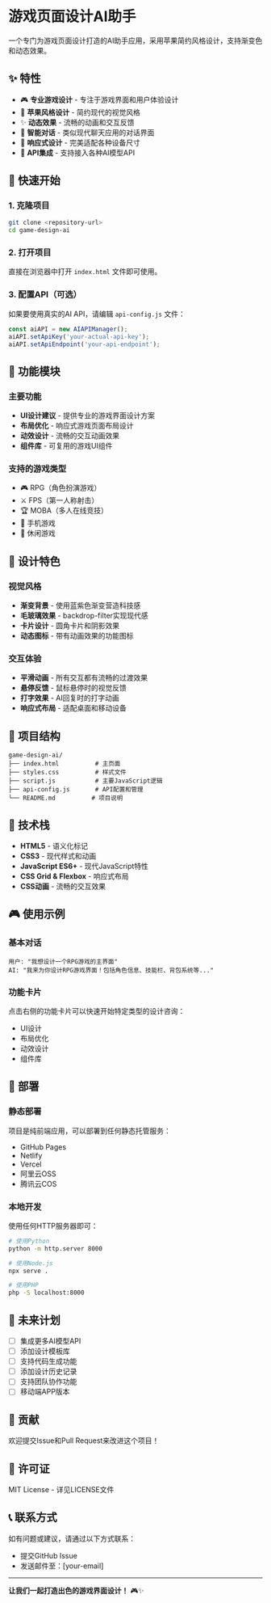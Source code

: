# 游戏页面设计AI助手

一个专门为游戏页面设计打造的AI助手应用，采用苹果简约风格设计，支持渐变色和动态效果。

## ✨ 特性

- 🎮 **专业游戏设计** - 专注于游戏界面和用户体验设计
- 🎨 **苹果风格设计** - 简约现代的视觉风格
- ✨ **动态效果** - 流畅的动画和交互反馈
- 💬 **智能对话** - 类似现代聊天应用的对话界面
- 📱 **响应式设计** - 完美适配各种设备尺寸
- 🔧 **API集成** - 支持接入各种AI模型API

## 🚀 快速开始

### 1. 克隆项目
```bash
git clone <repository-url>
cd game-design-ai
```

### 2. 打开项目
直接在浏览器中打开 `index.html` 文件即可使用。

### 3. 配置API（可选）
如果要使用真实的AI API，请编辑 `api-config.js` 文件：

```javascript
const aiAPI = new AIAPIManager();
aiAPI.setApiKey('your-actual-api-key');
aiAPI.setApiEndpoint('your-api-endpoint');
```

## 🎯 功能模块

### 主要功能
- **UI设计建议** - 提供专业的游戏界面设计方案
- **布局优化** - 响应式游戏页面布局设计
- **动效设计** - 流畅的交互动画效果
- **组件库** - 可复用的游戏UI组件

### 支持的游戏类型
- 🎮 RPG（角色扮演游戏）
- ⚔️ FPS（第一人称射击）
- 🏆 MOBA（多人在线竞技）
- 📱 手机游戏
- 🎯 休闲游戏

## 🎨 设计特色

### 视觉风格
- **渐变背景** - 使用蓝紫色渐变营造科技感
- **毛玻璃效果** - backdrop-filter实现现代感
- **卡片设计** - 圆角卡片和阴影效果
- **动态图标** - 带有动画效果的功能图标

### 交互体验
- **平滑动画** - 所有交互都有流畅的过渡效果
- **悬停反馈** - 鼠标悬停时的视觉反馈
- **打字效果** - AI回复时的打字动画
- **响应式布局** - 适配桌面和移动设备

## 📁 项目结构

```
game-design-ai/
├── index.html          # 主页面
├── styles.css          # 样式文件
├── script.js           # 主要JavaScript逻辑
├── api-config.js       # API配置和管理
└── README.md          # 项目说明
```

## 🔧 技术栈

- **HTML5** - 语义化标记
- **CSS3** - 现代样式和动画
- **JavaScript ES6+** - 现代JavaScript特性
- **CSS Grid & Flexbox** - 响应式布局
- **CSS动画** - 流畅的交互效果

## 🎮 使用示例

### 基本对话
```
用户: "我想设计一个RPG游戏的主界面"
AI: "我来为你设计RPG游戏界面！包括角色信息、技能栏、背包系统等..."
```

### 功能卡片
点击右侧的功能卡片可以快速开始特定类型的设计咨询：
- UI设计
- 布局优化  
- 动效设计
- 组件库

## 🚀 部署

### 静态部署
项目是纯前端应用，可以部署到任何静态托管服务：
- GitHub Pages
- Netlify
- Vercel
- 阿里云OSS
- 腾讯云COS

### 本地开发
使用任何HTTP服务器即可：
```bash
# 使用Python
python -m http.server 8000

# 使用Node.js
npx serve .

# 使用PHP
php -S localhost:8000
```

## 🔮 未来计划

- [ ] 集成更多AI模型API
- [ ] 添加设计模板库
- [ ] 支持代码生成功能
- [ ] 添加设计历史记录
- [ ] 支持团队协作功能
- [ ] 移动端APP版本

## 🤝 贡献

欢迎提交Issue和Pull Request来改进这个项目！

## 📄 许可证

MIT License - 详见LICENSE文件

## 📞 联系方式

如有问题或建议，请通过以下方式联系：
- 提交GitHub Issue
- 发送邮件至：[your-email]

---

**让我们一起打造出色的游戏界面设计！** 🎮✨